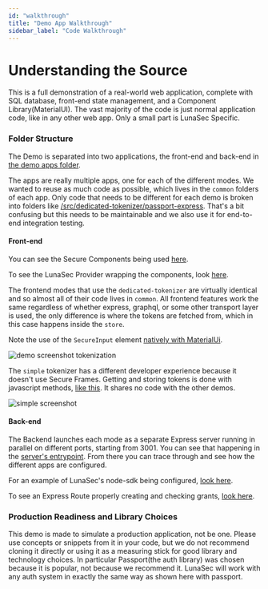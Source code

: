 ```yaml
---
id: "walkthrough"
title: "Demo App Walkthrough"
sidebar_label: "Code Walkthrough"
---
```

# Understanding the Source
This is a full demonstration of a real-world web application, complete with SQL database, front-end state management, and a Component Library(MaterialUI).
The vast majority of the code
is just normal application code, like in any other web app.  Only a small part is LunaSec Specific.

### Folder Structure
The Demo is separated into two applications, the front-end and back-end in [the demo apps folder](https://github.com/lunasec-io/lunasec-monorepo/tree/master/js/demo-apps/packages).

The apps are really multiple apps, one for each of the different modes. We wanted to reuse as much code as possible, which lives in the `common`
folders of each app.  Only code that needs to be different for each demo is broken into folders like [/src/dedicated-tokenizer/passport-express](https://github.com/lunasec-io/lunasec-monorepo/tree/demo-app-refactor/js/demo-apps/packages/demo-back-end/src/dedicated-tokenizer/passport-express).
That's a bit confusing but this needs to be maintainable and we also use it for end-to-end integration testing.

#### Front-end
You can see the Secure Components being used [here](https://github.com/lunasec-io/lunasec-monorepo/tree/demo-app-refactor/js/demo-apps/packages/react-front-end/src/common/components/secure-components).

To see the LunaSec Provider wrapping the components, look [here](https://github.com/lunasec-io/lunasec-monorepo/blob/de384d69d4c78e6b39505561c6c25b6a34a34e23/js/demo-apps/packages/react-front-end/src/common/App.tsx#L37).

The frontend modes that use the `dedicated-tokenizer` are virtually identical and so almost all of their code lives in `common`.
All frontend features work the same regardless of whether express, graphql, or some other transport layer is used, the only difference
is where the tokens are fetched from, which in this case happens inside the `store`.

Note the use of the `SecureInput` element [natively with MaterialUi](https://github.com/lunasec-io/lunasec-monorepo/blob/de384d69d4c78e6b39505561c6c25b6a34a34e23/js/demo-apps/packages/react-front-end/src/common/components/secure-components/SecureInputDemo.tsx#L118).

![demo screenshot tokenization](/img/demo-app-tokenization.png)


The `simple` tokenizer has a different developer experience because it doesn't use Secure Frames.
Getting and storing tokens is done with javascript methods, [like this](https://github.com/lunasec-io/lunasec-monorepo/blob/de384d69d4c78e6b39505561c6c25b6a34a34e23/js/demo-apps/packages/react-front-end/src/simple-tokenizer/components/secure-components/TokenizeDemo.tsx#L23).
It shares no code with the other demos.

![simple screenshot](/img/demo-app-simple.png)

#### Back-end

The Backend launches each mode as a separate Express server running in parallel on different ports, starting from 3001.
You can see that happening in the [server's entrypoint](https://github.com/lunasec-io/lunasec-monorepo/blob/demo-app-refactor/js/demo-apps/packages/demo-back-end/src/main.ts).
From there you can trace through and see how the different apps are configured.

For an example of LunaSec's node-sdk being configured, [look here](https://github.com/lunasec-io/lunasec-monorepo/blob/de384d69d4c78e6b39505561c6c25b6a34a34e23/js/demo-apps/packages/demo-back-end/src/dedicated-tokenizer/passport-express/config/configure-lunasec.ts).

To see an Express Route properly creating and checking grants, [look here](https://github.com/lunasec-io/lunasec-monorepo/blob/de384d69d4c78e6b39505561c6c25b6a34a34e23/js/demo-apps/packages/demo-back-end/src/dedicated-tokenizer/passport-express/routes/user-router.ts#L17).

### Production Readiness and Library Choices
This demo is made to simulate a production application, not be one.  Please use concepts or snippets from it in your code, but we do not 
recommend cloning it directly or using it as a measuring stick for good library and technology choices.  In particular Passport(the auth library)
was chosen because it is popular, not because we recommend it.  LunaSec will work with any auth system in exactly the same way as shown here with passport. 